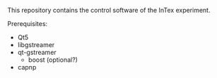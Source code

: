 This repository contains the control software of the InTex experiment.

Prerequisites:

- Qt5
- libgstreamer
- qt-gstreamer
  - boost (optional?)
- capnp
